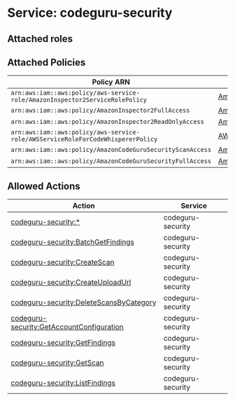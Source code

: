 # Service: codeguru-security

## Attached roles

## Attached Policies

| Policy ARN | Policy Name |
|------------|-------------|
| `arn:aws:iam::aws:policy/aws-service-role/AmazonInspector2ServiceRolePolicy` | [AmazonInspector2ServiceRolePolicy](../policies.md#amazoninspector2servicerolepolicy) |
| `arn:aws:iam::aws:policy/AmazonInspector2FullAccess` | [AmazonInspector2FullAccess](../policies.md#amazoninspector2fullaccess) |
| `arn:aws:iam::aws:policy/AmazonInspector2ReadOnlyAccess` | [AmazonInspector2ReadOnlyAccess](../policies.md#amazoninspector2readonlyaccess) |
| `arn:aws:iam::aws:policy/aws-service-role/AWSServiceRoleForCodeWhispererPolicy` | [AWSServiceRoleForCodeWhispererPolicy](../policies.md#awsserviceroleforcodewhispererpolicy) |
| `arn:aws:iam::aws:policy/AmazonCodeGuruSecurityScanAccess` | [AmazonCodeGuruSecurityScanAccess](../policies.md#amazoncodegurusecurityscanaccess) |
| `arn:aws:iam::aws:policy/AmazonCodeGuruSecurityFullAccess` | [AmazonCodeGuruSecurityFullAccess](../policies.md#amazoncodegurusecurityfullaccess) |

## Allowed Actions

| Action | Service |
|--------|---------|
| [codeguru-security:*](../actions.md#codeguru-security:all) | codeguru-security |
| [codeguru-security:BatchGetFindings](../actions.md#codeguru-security:batchgetfindings) | codeguru-security |
| [codeguru-security:CreateScan](../actions.md#codeguru-security:createscan) | codeguru-security |
| [codeguru-security:CreateUploadUrl](../actions.md#codeguru-security:createuploadurl) | codeguru-security |
| [codeguru-security:DeleteScansByCategory](../actions.md#codeguru-security:deletescansbycategory) | codeguru-security |
| [codeguru-security:GetAccountConfiguration](../actions.md#codeguru-security:getaccountconfiguration) | codeguru-security |
| [codeguru-security:GetFindings](../actions.md#codeguru-security:getfindings) | codeguru-security |
| [codeguru-security:GetScan](../actions.md#codeguru-security:getscan) | codeguru-security |
| [codeguru-security:ListFindings](../actions.md#codeguru-security:listfindings) | codeguru-security |